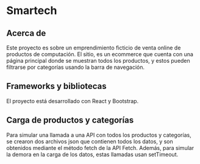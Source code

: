 # Smartech

## Acerca de
Este proyecto es sobre un emprendimiento ficticio de venta online de productos de computación.
El sitio, es un ecommerce que cuenta con una página principal donde se muestran todos los productos, y estos pueden filtrarse por categorías usando la barra de navegación.

## Frameworks y bibliotecas
El proyecto está desarrollado con React y Bootstrap.

## Carga de productos y categorías
Para simular una llamada a una API con todos los productos y categorías, se crearon dos archivos json que contienen todos los datos, y son obtenidos mediante el método fetch de la API Fetch. Además, para simular la demora en la carga de los datos, estas llamadas usan setTimeout.